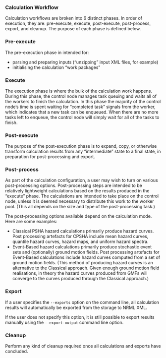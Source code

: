 ### Calculation Workflow

Calculation workflows are broken into 6 distinct phases. In order of execution, they are: pre-execute, execute, post-execute, post-process, export, and cleanup. The purpose of each phase is defined below.

### Pre-execute

The pre-execution phase in intended for:
- parsing and preparing inputs (“unzipping” input XML files, for example)
- initialising the calculation “work packages”

### Execute

The execution phase is where the bulk of the calculation work happens. During this phase, the control node manages task queuing and waits all of the workers to finish the calculation. In this phase the majority of the control node’s time is spent waiting for “completed task” signals from the worker, which indicates that a new task can be enqueued. When there are no more tasks left to enqueue, the control node will simply wait for all of the tasks to finish.

### Post-execute

The purpose of the post-execution phase is to expand, copy, or otherwise transform calculation results from any “intermediate” state to a final state, in preparation for post-processing and export.

### Post-process

As part of the calculation configuration, a user may wish to turn on various post-processing options. Post-processing steps are intended to be relatively lightweight calculations based on the results produced in the “execute” phase. The calculations are intended to take place on the control node, unless it is deemed necessary to distribute this work to the worker pool. (This all depends on the size and type of the post-processing task.)

The post-processing options available depend on the calculation mode. Here are some examples:

- Classical PSHA hazard calculations primarily produce hazard curves. Post processing artefacts for CPSHA include mean hazard curves, quantile hazard curves, hazard maps, and uniform hazard spectra.
- Event-Based hazard calculations primarily produce stochastic event sets and (optionally) ground motion fields. Post processing artefacts for Event-Based calculations include hazard curves computed from a set of ground motion fields. (This method of producing hazard curves is an alternative to the Classical approach. Given enough ground motion field realisations, in theory the hazard curves produced from GMFs will converge to the curves produced through the Classical approach.)

### Export

If a user specifies the `--exports` option on the command line, all calculation results will automatically be exported from the storage to NRML XML.

If the user does not specify this option, it is still possible to export results manually using the `--export-output` command line option.

### Cleanup

Perform any kind of cleanup required once all calculations and exports have concluded.
